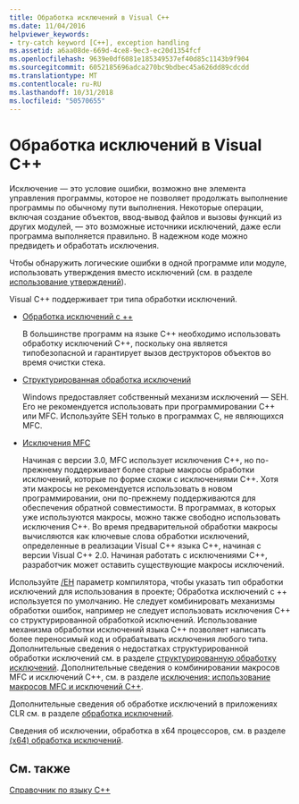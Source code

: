 ```yaml
---
title: Обработка исключений в Visual C++
ms.date: 11/04/2016
helpviewer_keywords:
- try-catch keyword [C++], exception handling
ms.assetid: a6aa08de-669d-4ce8-9ec3-ec20d1354fcf
ms.openlocfilehash: 9639e0df6081e185349537ef40d85c1143b9f904
ms.sourcegitcommit: 6052185696adca270bc9bdbec45a626dd89cdcdd
ms.translationtype: MT
ms.contentlocale: ru-RU
ms.lasthandoff: 10/31/2018
ms.locfileid: "50570655"
---
```

# <a name="exception-handling-in-visual-c"></a>Обработка исключений в Visual C++

Исключение — это условие ошибки, возможно вне элемента управления программы, которое не позволяет продолжать выполнение программы по обычному пути выполнения. Некоторые операции, включая создание объектов, ввод-вывод файлов и вызовы функций из других модулей, — это возможные источники исключений, даже если программа выполняется правильно. В надежном коде можно предвидеть и обработать исключения.

Чтобы обнаружить логические ошибки в одной программе или модуле, использовать утверждения вместо исключений (см. в разделе [использование утверждений](/visualstudio/debugger/c-cpp-assertions)).

Visual C++ поддерживает три типа обработки исключений.

- [Обработка исключений с ++](../cpp/cpp-exception-handling.md)

   В большинстве программ на языке C++ необходимо использовать обработку исключений C++, поскольку она является типобезопасной и гарантирует вызов деструкторов объектов во время очистки стека.

- [Структурированная обработка исключений](../cpp/structured-exception-handling-c-cpp.md)

   Windows предоставляет собственный механизм исключений — SEH. Его не рекомендуется использовать при программировании C++ или MFC. Используйте SEH только в программах C, не являющихся MFC.

- [Исключения MFC](../mfc/exception-handling-in-mfc.md)

   Начиная с версии 3.0, MFC использует исключения C++, но по-прежнему поддерживает более старые макросы обработки исключений, которые по форме схожи с исключениями C++. Хотя эти макросы не рекомендуется использовать в новом программировании, они по-прежнему поддерживаются для обеспечения обратной совместимости. В программах, в которых уже используются макросы, можно также свободно использовать исключения C++. Во время предварительной обработки макросы вычисляются как ключевые слова обработки исключений, определенные в реализации Visual C++ языка C++, начиная с версии Visual C++ 2.0. Начиная работать с исключениями C++, разработчик может оставить существующие макросы исключений.

Используйте [/EH](../build/reference/eh-exception-handling-model.md) параметр компилятора, чтобы указать тип обработки исключений для использования в проекте; Обработка исключений с ++ используется по умолчанию. Не следует комбинировать механизмы обработки ошибок, например не следует использовать исключения C++ со структурированной обработкой исключений. Использование механизма обработки исключений языка C++ позволяет написать более переносимый код и обрабатывать исключения любого типа. Дополнительные сведения о недостатках структурированной обработки исключений см. в разделе [структурированную обработку исключений](../cpp/structured-exception-handling-c-cpp.md). Дополнительные сведения о комбинировании макросов MFC и исключений C++, см. в разделе [исключения: использование макросов MFC и исключений C++](../mfc/exceptions-using-mfc-macros-and-cpp-exceptions.md).

Дополнительные сведения об обработке исключений в приложениях CLR см. в разделе [обработка исключений](../windows/exception-handling-cpp-component-extensions.md).

Сведения об исключении, обработка в x64 процессоров, см. в разделе [(x64) обработка исключений](../build/exception-handling-x64.md).

## <a name="see-also"></a>См. также

[Справочник по языку C++](../cpp/cpp-language-reference.md)